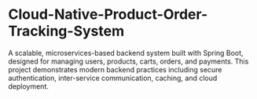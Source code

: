 # Cloud-Native-Product-Order-Tracking-System
A scalable, microservices-based backend system built with Spring Boot, designed for managing users, products, carts, orders, and payments. This project demonstrates modern backend practices including secure authentication, inter-service communication, caching, and cloud deployment.
